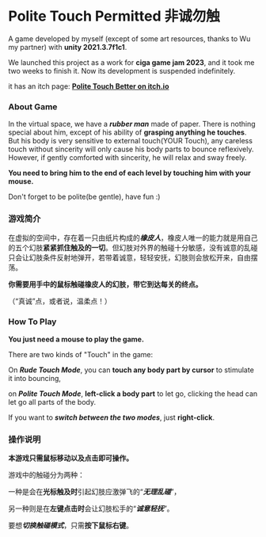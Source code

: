 # Polite Touch Permitted 非诚勿触

A game developed by myself (except of some art resources, thanks to Wu my partner) with **unity 2021.3.7f1c1**.

We launched this project as a work for **ciga game jam 2023**, and it took me two weeks to finish it. Now its development is suspended indefinitely.

it has an itch page: [**Polite Touch Better on itch.io**](https://kilominior.itch.io/polite-touch-better)

### About Game

In the virtual space, we have a ***rubber man*** made of paper. There is nothing special about him, except of his ability of **grasping anything he touches**. But his body is very sensitive to external touch(YOUR Touch), any careless touch without sincerity will only cause his body parts to bounce reflexively. However, if gently comforted with sincerity, he will relax and sway freely.

**You need to bring him to the end of each level by touching him with your mouse.**

Don't forget to be polite(be gentle), have fun :)



### 游戏简介

在虚拟的空间中，存在着一只由纸片构成的***橡皮人***，橡皮人唯一的能力就是用自己的五个幻肢**紧紧抓住触及的一切**。但幻肢对外界的触碰十分敏感，没有诚意的乱碰只会让幻肢条件反射地弹开，若带着诚意，轻轻安抚，幻肢则会放松开来，自由摆荡。

**你需要用手中的鼠标触碰橡皮人的幻肢，带它到达每关的终点。**

（“真诚”点，或者说，温柔点！）



### How To Play

**You just need a mouse to play the game.**

There are two kinds of "Touch" in the game:

On ***Rude Touch Mode***, you can **touch any body part by cursor** to stimulate it into bouncing,

on ***Polite Touch Mode***, **left-click a body part** to let go, clicking the head can let go all parts of the body.

If you want to ***switch between the two modes***, just **right-click**.



### 操作说明

**本游戏只需鼠标移动以及点击即可操作。**

游戏中的触碰分为两种：

一种是会在**光标触及时**引起幻肢应激弹飞的“***无理乱碰***”，

另一种则是在**左键点击时**会让幻肢松手的“***诚意轻抚***”。

要想***切换触碰模式***，只需**按下鼠标右键**。